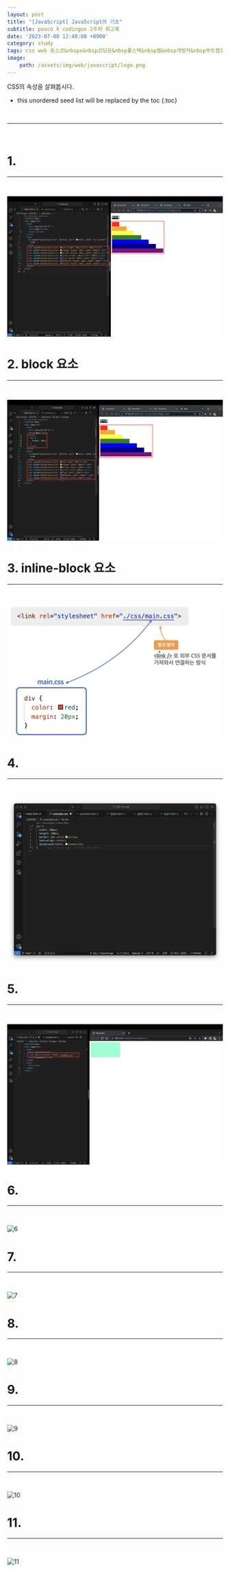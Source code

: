 ```yaml
---
layout: post
title: "[JavaScript] JavaScript의 기초"
subtitle: posco X codingon 2주차 회고록
date: '2023-07-08 12:40:00 +0900'
category: study
tags: css web 포스코&nbspx&nbsp코딩온&nbsp풀스택&nbsp웹&nbsp개발자&nbsp부트캠프&nbsp8기
image:
    path: /assets/img/web/javascript/logo.png
---
```


CSS의 속성을 살펴봅시다.<br>

<!--more-->

* this unordered seed list will be replaced by the toc
{:toc}
<br>



---
<br>

# 1. 
---
<br>

![1](/assets/img/web/css/2023-07-06-[CSS]_CSS의_기초/1.png)
<br>



# 2. block 요소
---
<br>

![2](/assets/img/web/css/2023-07-06-[CSS]_CSS의_기초/2.png)
<br>




# 3. inline-block 요소
---
<br>

![3](/assets/img/web/css/2023-07-06-[CSS]_CSS의_기초/3.png)
<br>



# 4. 
---
<br>

![4](/assets/img/web/css/2023-07-06-[CSS]_CSS의_기초/4.png)
<br>



# 5. 
---
<br>

![5](/assets/img/web/css/2023-07-06-[CSS]_CSS의_기초/5.png)
<br>



# 6. 
---
<br>

![6](/assets/img/web/css/2023-07-06-[CSS]_CSS의_기초/6.png)
<br>



# 7. 
---
<br>

![7](/assets/img/web/css/2023-07-06-[CSS]_CSS의_기초/7.png)
<br>



# 8. 
---
<br>

![8](/assets/img/web/css/2023-07-06-[CSS]_CSS의_기초/8.png)
<br>



# 9. 
---
<br>

![9](/assets/img/web/css/2023-07-06-[CSS]_CSS의_기초/9.png)
<br>



# 10. 
---
<br>

![10](/assets/img/web/css/2023-07-06-[CSS]_CSS의_기초/10.png)
<br>



# 11. 
---
<br>

![11](/assets/img/web/css/2023-07-06-[CSS]_CSS의_기초/11.png)
<br>


